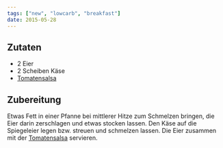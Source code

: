 ```yaml
---
tags: ["new", "lowcarb", "breakfast"]
date: 2015-05-28
---
```


## Zutaten
- 2 Eier
- 2 Scheiben Käse
- [Tomatensalsa](../beilagen/Tomatensalsa.html)

## Zubereitung
Etwas Fett in einer Pfanne bei mittlerer Hitze zum Schmelzen bringen, die Eier darin zerschlagen und etwas stocken lassen. Den Käse auf die Spiegeleier legen bzw. streuen und schmelzen lassen.
Die Eier zusammen mit der [Tomatensalsa](../beilagen/Tomatensalsa.html) servieren.
